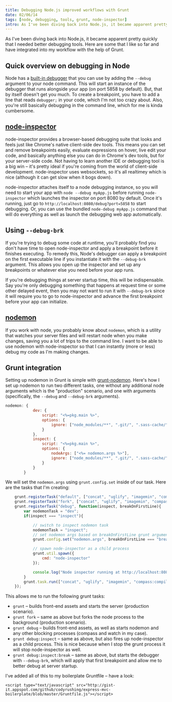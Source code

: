 ```yaml
---
title: Debugging Node.js improved workflows with Grunt
date: 02/06/14
tags: [node, debugging, tools, grunt, node-inspector]
intro: As I've been diving back into Node.js, it became apparent pretty quickly that I needed better debugging tools.  Here are some that I like so far and have integrated into my workflow with the help of Grunt.
---
```


As I've been diving back into Node.js, it became apparent pretty quickly that I needed better debugging tools.  Here are some that I like so far and have integrated into my workflow with the help of Grunt.

## Quick overview on debugging in Node

Node has a [built-in debugger](http://nodejs.org/api/debugger.html) that you can use by adding the `--debug` argument to your node command.  This will start an instance of the debugger that runs alongside your app (on port 5858 by default).  But, that by itself doesn't get you much.  To create a breakpoint, you have to add a line that reads `debugger;` in your code, which I'm not too crazy about.  Also, you're still basically debugging in the command line, which for me is kinda cumbersome.

## [node-inspector](https://github.com/node-inspector/node-inspector)

node-inspector provides a browser-based debugging suite that looks and feels just like Chrome's native client-side dev tools.  This means you can set and remove breakpoints easily, evaluate expressions on hover, live edit your code, and basically anything else you can do in Chrome's dev tools, but for your server-side code.  Not having to learn another IDE or debugging tool is a big win &ndash; it's pretty ideal if you're coming from the world of client-side development.  node-inspector uses websockets, so it's all realtimey which is nice (although it can get slow when it bogs down).

node-inspector attaches itself to a node debugging instance, so you will need to start your app with `node --debug myApp.js` before running `node-inspector` which launches the inspector on port 8080 by default.  Once it's running, just go to `http://localhost:8080/debug?port=5858` to start debugging.  Or, you can use the bundled `node-debug myApp.js` command that will do everything as well as launch the debugging web app automatically.

## Using `--debug-brk`
If you're trying to debug some code at runtime, you'll probably find you don't have time to open node-inspector and apply a breakpoint before it finishes executing.  To remedy this, Node's debugger can apply a breakpoint on the first executable line if you instantiate it with the `--debug-brk` argument.  This allows you open up the inspector and set up any breakpoints or whatever else you need before your app runs.

If you're debugging things at server startup time, this will be indispensable.  Say you're only debugging something that happens at request time or some other delayed event, then you may not want to run it with `--debug-brk` since it will require you to go to node-inspector and advance the first breakpoint before your app can initialize.

## [nodemon](https://github.com/remy/nodemon)

If you work with node, you probably know about `nodemon`, which is a utility that watches your server files and will restart node when you make changes, saving you a lot of trips to the command line.  I want to be able to use nodemon with node-inspector so that I can instantly (more or less) debug my code as I'm making changes.

## Grunt integration

Setting up nodemon in Grunt is simple with [grunt-nodemon](https://github.com/ChrisWren/grunt-nodemon).  Here's how I set up nodemon to run two different tasks, one without any additional node arguments which is the "production" scenario, and one with arguments (specifically, the `--debug` and `--debug-brk` arguments).

```javascript
nodemon: {
            dev: {
                script: "<%=pkg.main %>",
                options: {
                    ignore: ["node_modules/**", ".git/", ".sass-cache/", "public/", "Gruntfile.js"]
                }
            },
            inspect: {
                script: "<%=pkg.main %>",
                options: {
                    nodeArgs: ["<%= nodemon.args %>"],
                    ignore: ["node_modules/**", ".git/", ".sass-cache/", "public/", "Gruntfile.js"]
                }
            }
        }
```

We will set the `nodemon.args` using `grunt.config.set` inside of our task.  Here are the tasks that I'm creating:

```javascript
    grunt.registerTask("default", ["concat", "uglify", "imagemin", "compass:compile", "cssmin", "handlebars", "shell:app"]);
    grunt.registerTask("fork", ["concat", "uglify", "imagemin", "compass:compile", "cssmin", "handlebars", "shell:appFork"]);
    grunt.registerTask("debug", function(inspect, breakOnFirstLine){
        var nodemonTask = "dev";
        if(inspect === "inspect"){

            // switch to inspect nodemon task
            nodemonTask = "inspect";
            // set nodemon args based on breakOnFirstLine grunt argument
            grunt.config.set("nodemon.args", breakOnFirstLine === "break" ? "--debug-brk" : "--debug");

            // spawn node-inspector as a child process
            grunt.util.spawn({
                cmd: "node-inspector"
            });

            console.log("Node inspector running at http://localhost:8080/debug?port=5858");
        }
        grunt.task.run(["concat", "uglify", "imagemin", "compass:compile", "cssmin", "handlebars", "concurrent:"+nodemonTask]);
    });
```

This allows me to run the following grunt tasks:

* `grunt` &ndash; builds front-end assets and starts the server (production scenario).</li>
* `grunt fork` &ndash; same as above but forks the node process to the background (production scenario).</li>
* `grunt debug` &ndash; builds front-end assets, as well as starts nodemon and any other blocking processes (compass and watch in my case).</li>
* `grunt debug:inspect` &ndash; same as above, but also fires up node-inspector as a child process.  This is nice because when I stop the grunt process it will stop node-inspector as well.</li>
* `grunt debug:inspect:break` &ndash; same as above, but starts the debugger with `--debug-brk`, which will apply that first breakpoint and allow me to better debug at server startup.</li>

I've added all of this to my boilerplate Gruntfile &ndash; have a look:

```
<script type="text/javascript" src="http://gist-it.appspot.com/github/codyrushing/express-mvc-boilerplate/blob/master/Gruntfile.js"></script>
```
